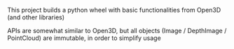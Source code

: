 This project builds a python wheel with basic functionalities from Open3D (and other libraries)

APIs are somewhat similar to Open3D, but all objects (Image / DepthImage / PointCloud) are immutable, in order to simplify usage

